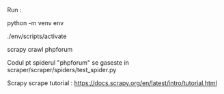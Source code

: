 Run : 


python -m venv env


./env/scripts/activate


scrapy crawl phpforum


Codul pt spiderul "phpforum" se gaseste in scraper/scraper/spiders/test_spider.py


Scrapy scrape tutorial : 
https://docs.scrapy.org/en/latest/intro/tutorial.html
